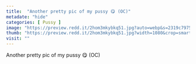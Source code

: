 ```yaml
---
title:  "Another pretty pic of my pussy 😋 (OC)"
metadate: "hide"
categories: [ Pussy ]
image: "https://preview.redd.it/2hom3mkybkq51.jpg?auto=webp&s=2319c79753fa8ecafb8c295aef5e6531aa76332b"
thumb: "https://preview.redd.it/2hom3mkybkq51.jpg?width=1080&crop=smart&auto=webp&s=09fdb0a50f0bab2f8d914b67ea4a058966a6ade9"
visit: ""
---
```

Another pretty pic of my pussy 😋 (OC)
